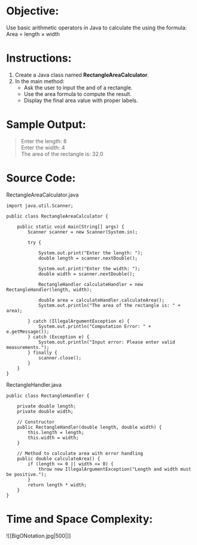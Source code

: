 # Objective:  
Use basic arithmetic operators in Java to calculate the using the formula:  Area = length × width
  
# Instructions:  
1. Create a Java class named **RectangleAreaCalculator**.  
2. In the main method:
	- Ask the user to input the and of a rectangle.
	- Use the area formula to compute the result.
	- Display the final area value with proper labels.
# Sample Output:  
> Enter the length: 8  
> Enter the width: 4  
> The area of the rectangle is: 32.0

# Source Code:  
RectangleAreaCalculator.java
```
import java.util.Scanner;

public class RectangleAreaCalculator {

    public static void main(String[] args) {
        Scanner scanner = new Scanner(System.in);

        try {

            System.out.print("Enter the length: ");
            double length = scanner.nextDouble();

            System.out.print("Enter the width: ");
            double width = scanner.nextDouble();

            RectangleHandler calculateHandler = new RectangleHandler(length, width);
            
            double area = calculateHandler.calculateArea();
            System.out.println("The area of the rectangle is: " + area);

        } catch (IllegalArgumentException e) {
            System.out.println("Computation Error: " + e.getMessage());
        } catch (Exception e) {
            System.out.println("Input error: Please enter valid measurements.");
        } finally {
            scanner.close();
        }
    }
}
```

RectangleHandler.java
```
public class RectangleHandler {

    private double length;
    private double width;

    // Constructor 
    public RectangleHandler(double length, double width) {
        this.length = length;
        this.width = width;
    }

    // Method to calculate area with error handling
    public double calculateArea() {
        if (length <= 0 || width <= 0) {
            throw new IllegalArgumentException("Length and width must be positive.");
        }
        return length * width;
    }
}
```

# Time and Space Complexity: 
![[BigONotation.jpg|500|]]
